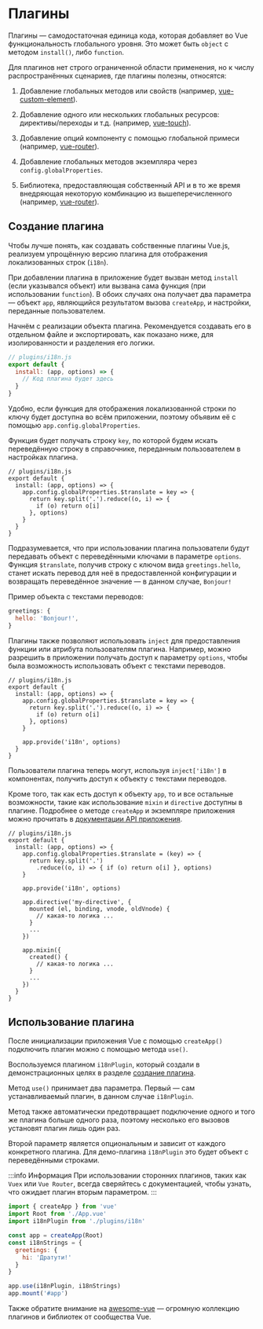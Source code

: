 ﻿# Плагины

Плагины —  самодостаточная единица кода, которая добавляет во Vue функциональность глобального уровня. Это может быть `object` с методом `install()`, либо `function`.

Для плагинов нет строго ограниченной области применения, но к числу распространённых сценариев, где плагины полезны, относятся:

1. Добавление глобальных методов или свойств (например, [vue-custom-element](https://github.com/karol-f/vue-custom-element)).

2. Добавление одного или нескольких глобальных ресурсов: директивы/переходы и т.д. (например, [vue-touch](https://github.com/vuejs/vue-touch)).

3. Добавление опций компоненту с помощью глобальной примеси (например, [vue-router](https://github.com/vuejs/vue-router)).

4. Добавление глобальных методов экземпляра через `config.globalProperties`.

5. Библиотека, предоставляющая собственный API и в то же время внедряющая некоторую комбинацию из вышеперечисленного (например, [vue-router](https://github.com/vuejs/vue-router)).

## Создание плагина

Чтобы лучше понять, как создавать собственные плагины Vue.js, реализуем упрощённую версию плагина для отображения локализованных строк (`i18n`).

При добавлении плагина в приложение будет вызван метод `install` (если указывался объект) или вызвана сама функция (при использовании `function`). В обоих случаях она получает два параметра — объект `app`, являющийся результатом вызова `createApp`, и настройки, переданные пользователем.

Начнём с реализации объекта плагина. Рекомендуется создавать его в отдельном файле и экспортировать, как показано ниже, для изолированности и разделения его логики.

```js
// plugins/i18n.js
export default {
  install: (app, options) => {
    // Код плагина будет здесь
  }
}
```

Удобно, если функция для отображения локализованной строки по ключу будет доступна во всём приложении, поэтому объявим её с помощью `app.config.globalProperties`.

Функция будет получать строку `key`, по которой будем искать переведённую строку в справочнике, переданным пользователем в настройках плагина.

```js{4-8}
// plugins/i18n.js
export default {
  install: (app, options) => {
    app.config.globalProperties.$translate = key => {
      return key.split('.').reduce((o, i) => {
        if (o) return o[i]
      }, options)
    }
  }
}
```

Подразумевается, что при использовании плагина пользователи будут передавать объект с переведёнными ключами в параметре `options`. Функция `$translate`, получив строку с ключом вида `greetings.hello`, станет искать перевод для неё в предоставленной конфигурации и возвращать переведённое значение — в данном случае, `Bonjour!`

Пример объекта с текстами переводов:

```js
greetings: {
  hello: 'Bonjour!',
}
```

Плагины также позволяют использовать `inject` для предоставления функции или атрибута пользователям плагина. Например, можно разрешить в приложении получать доступ к параметру `options`, чтобы была возможность использовать объект с текстами переводов.

```js{10}
// plugins/i18n.js
export default {
  install: (app, options) => {
    app.config.globalProperties.$translate = key => {
      return key.split('.').reduce((o, i) => {
        if (o) return o[i]
      }, options)
    }

    app.provide('i18n', options)
  }
}
```

Пользователи плагина теперь могут, используя `inject['i18n']` в компонентах, получить доступ к объекту с текстами переводов.

Кроме того, так как есть доступ к объекту `app`, то и все остальные возможности, такие как использование `mixin` и `directive` доступны в плагине. Подробнее о методе `createApp` и экземпляре приложения можно прочитать в [документации API приложения](../api/application-api.md).

```js{11-16,18-23}
// plugins/i18n.js
export default {
  install: (app, options) => {
    app.config.globalProperties.$translate = (key) => {
      return key.split('.')
        .reduce((o, i) => { if (o) return o[i] }, options)
    }

    app.provide('i18n', options)

    app.directive('my-directive', {
      mounted (el, binding, vnode, oldVnode) {
        // какая-то логика ...
      }
      ...
    })

    app.mixin({
      created() {
        // какая-то логика ...
      }
      ...
    })
  }
}
```

## Использование плагина

После инициализации приложения Vue с помощью `createApp()` подключить плагин можно с помощью метода `use()`.

Воспользуемся плагином `i18nPlugin`, который создали в демонстрационных целях в разделе [создание плагина](#создание-плагина).

Метод `use()` принимает два параметра. Первый — сам устанавливаемый плагин, в данном случае `i18nPlugin`.

Метод также автоматически предотвращает подключение одного и того же плагина больше одного раза, поэтому несколько его вызовов установят плагин лишь один раз.

Второй параметр является опциональным и зависит от каждого конкретного плагина. Для демо-плагина `i18nPlugin` это будет объект с переведёнными строками.

:::info Информация
При использовании сторонних плагинов, таких как `Vuex` или `Vue Router`, всегда сверяйтесь с документацией, чтобы узнать, что ожидает плагин вторым параметром.
:::

```js
import { createApp } from 'vue'
import Root from './App.vue'
import i18nPlugin from './plugins/i18n'

const app = createApp(Root)
const i18nStrings = {
  greetings: {
    hi: 'Дратути!'
  }
}

app.use(i18nPlugin, i18nStrings)
app.mount('#app')
```

Также обратите внимание на [awesome-vue](https://github.com/vuejs/awesome-vue#components--libraries) — огромную коллекцию плагинов и библиотек от сообщества Vue.

